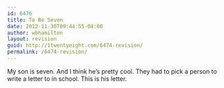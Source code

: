```yaml
---
id: 6476
title: To Be Seven
date: 2012-11-30T09:44:55-08:00
author: wbhamilton
layout: revision
guid: http://1twentyeight.com/6474-revision/
permalink: /6474-revision/
---
```

My son is seven. And I think he&#8217;s pretty cool. They had to pick a person to write a letter to in school. This is his letter.

&nbsp;